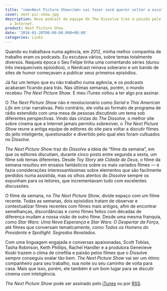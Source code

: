 ```yaml
---
title: "<em>Next Picture Show</em> vai fazer você querer voltar a escutar podcasts"
cover: next-pic-show.jpg
description: Novo podcast da equipe do The Dissolve traz a paixão pelo cinema de volta
  a Internet.
product: Next Picture Show
date: '2016-01-20T00:00:00.000+00:00'
categories: Links
---
```


Quando eu trabalhava numa agência, em 2012, minha melhor companhia de trabalho eram os podcasts. Eu escutava vários, sobre temas totalmente diversos. Naquela época o Seu Felipe tinha uma comentando séries (durou três inesquecíveis episódios), o Nerdcast reinava soberano e um bando de sites de humor começavam a publicar seus primeiros episódios.

Já faz um tempo que eu não trabalho numa agência, e os podcasts acabaram ficando para trás. Nas últimas semanas, porém, o mundo recebeu _The Next Picture Show_. E meu iTunes voltou a ter algo pra assinar.

O _The Next Picture Show_ não é revolucionário como _Serial_ e _This American Life_ em criar narrativas. Pelo contrário, ele volta ao formato de programa de rádio extendido com uma mesa de pessoas discutindo um tema sob diferentes perspectivas. Vindo das cinzas do _The Dissolve_, o melhor site sobre cinema que a Internet jamais permitiu sobreviver, o _The Next Picture Show_ reune a antiga equipe de editores do site para voltar a discutir filmes do jeito inteligente, questionador e divertido pelo qual eles foram cultuados no _Dissolve_.

_The Next Picture Show_ traz do _Dissolve_ a ideia de “filme da semana”, em que os editores discutiam, durante cinco posts entre segunda a sexta, um filme sob temas diferentes. Desde _Toy Story_ até _Cidade de Deus_, o filme da semana resultou em ensaios fantásticos sobre os mais variados filmes — e fazia considerações interessantíssimas sobre elementos que são facilmente perdidos numa assistida, mas os olhos atentos do _Dissolve_ sempre os expunham para os leitores, que incrementavam tudo com excelentes discussões.

O filme da semana, no _The Next Picture Show_, divide espaço com um filme recente. Todas as semanas, dois episódios tratam de observar e contextualizar filmes recentes com filmes mais antigos, afim de encontrar semelhanças, discordâncias e como filmes feitos com décadas de diferença mudam a nossa visão de outro filme. Desde uma mesma franquia, como _Star Wars: Uma Nova Esperança_ e _Star Wars: O Despertar da Força_, até filmes que conversam tematicamente, como _Todos os Homens do Presidente_ e _Spotlight: Segredos Revelados_.

Com uma linguagem engajada e conversas apaixonadas, Scott Tobias, Tasha Robinson, Keith Phillips, Rachel Handler e a produtora Genevieve Koski trazem o clima de cinefilia e paixão pelos filmes que o Dissolve sempre conseguiu exalar tão bem. _The Next Picture Show_ vai ser um ótimo companheiro para seu trabalho, sua noite ou seu caminho de volta para casa. Mais que isso, porém, ele também é um bom lugar para se discutir cinema com inteligência.

_The Next Picture Show_ pode ser assinado pelo [iTunes](https://itun.es/i6Y96Rf) ou por [RSS](feed://nextpictureshow.libsyn.com/rss).
